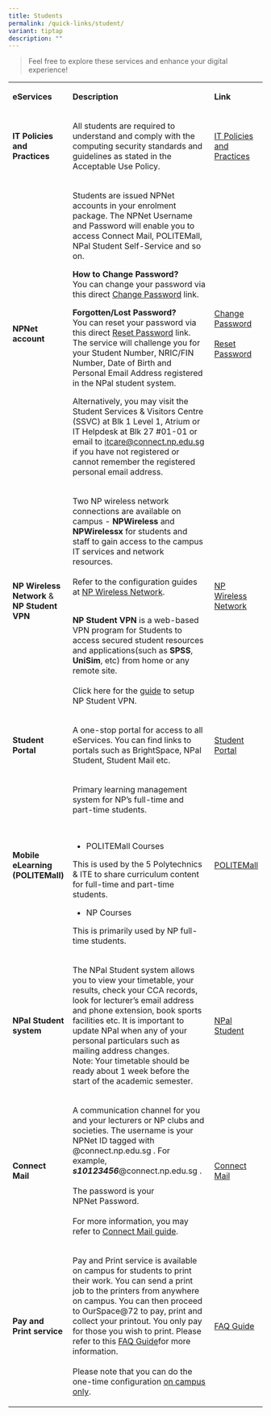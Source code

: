 ```yaml
---
title: Students
permalink: /quick-links/student/
variant: tiptap
description: ""
---
```

<blockquote>
<p>Feel free to explore these services and enhance your digital experience!</p>
</blockquote>
<table>
<tbody>
<tr>
<td rowspan="1" colspan="1">
<p><strong>eServices</strong>
</p>
</td>
<td rowspan="1" colspan="1">
<p><strong>Description</strong>
</p>
</td>
<td rowspan="1" colspan="1">
<p><strong>Link</strong>
</p>
</td>
</tr>
<tr>
<td rowspan="1" colspan="1">
<p><strong>IT Policies and Practices</strong>
</p>
</td>
<td rowspan="1" colspan="1">
<p>All students are required to understand and comply with the computing
security standards and guidelines as stated in the Acceptable Use Policy.</p>
</td>
<td rowspan="1" colspan="1">
<p><a href="https://www2.np.edu.sg/dst/Intranet_Portal/Pages/intranet_itpolicies.aspx" rel="noopener noreferrer nofollow" target="_blank">IT Policies and Practices</a>
</p>
</td>
</tr>
<tr>
<td rowspan="1" colspan="1">
<p>​<strong>NPNet account</strong>
</p>
</td>
<td rowspan="1" colspan="1">
<p>​Students are issued NPNet accounts in your enrolment package. The NPNet
Username and Password will enable you to access Connect Mail, POLITEMall,
NPal Student Self-Service and so on.</p>
<p><strong>How to Change Password?</strong> 
<br>You can change your password via this direct <a href="https://www1.np.edu.sg/cc/std_acct/pwdchange/login.aspx" rel="noopener noreferrer nofollow" target="_blank">Change Password</a> link.</p>
<p><strong>Forgotten/Lost Password?</strong> 
<br>You can reset your password via this direct <a href="https://www1.np.edu.sg/cc/std_acct/pwdreset/pwdforget.aspx" rel="noopener noreferrer nofollow" target="_blank">Reset Password</a> link.
The service will challenge you for your Student Number, NRIC/FIN Number,
Date of Birth and Personal Email Address registered in the NPal student
system.</p>
<p>Alternatively, you may visit the Student Services &amp; Visitors Centre
(SSVC) at Blk 1 Level 1, Atrium or IT Helpdesk at Blk 27 #01-01 or email
to <a href="mailto:itcare@connect.np.edu.sg" rel="noopener noreferrer nofollow" target="_blank">itcare@connect.np.edu.sg</a> if
you have not registered or cannot remember the registered personal ​email
address.</p>
</td>
<td rowspan="1" colspan="1">
<p>​<a href="https://www1.np.edu.sg/cc/std_acct/pwdchange/login.aspx" rel="noopener noreferrer nofollow" target="_blank">Change Password</a> 
<br>
<br><a href="https://www1.np.edu.sg/cc/std_acct/pwdreset/pwdforget.aspx" rel="noopener noreferrer nofollow" target="_blank">Reset Password</a>
</p>
</td>
</tr>
<tr>
<td rowspan="1" colspan="1">
<p>​<strong>NP Wireless Network </strong>&amp;
<br><strong>NP Student VPN</strong>
</p>
</td>
<td rowspan="1" colspan="1">
<p>​Two NP wireless network connections are available on campus -&nbsp;<strong>NPWireless</strong> and <strong>NPWirelessx</strong> for
students and staff to gain access to the campus IT services and network
resources.
<br>
<br>Refer to&nbsp;the configuration guides at <a href="https://www2.np.edu.sg/dst/Pages/NPWirelessx.aspx" rel="noopener noreferrer nofollow" target="_blank">NP Wireless Network</a>.</p>
<p><strong><br>NP Student VPN </strong>is a web-based VPN program for Students
to access secured student resources&nbsp; and applications(such as <strong>SPSS</strong>, <strong>UniSim</strong>,
etc)&nbsp;from home or any remote site.
<br>
<br>Click here for the <a href="https://connectnpedu-my.sharepoint.com/:b:/g/personal/swdex_connect_np_edu_sg/Eat7-SxA4y9Fpri6NyiV3TUB0CZpB-kzdqzHe4Dhm5heJA?e=ynoaNJ" rel="noopener noreferrer nofollow" target="_blank">guide</a> to
setup NP Student VPN.</p>
</td>
<td rowspan="1" colspan="1">
<p>​<a href="https://www2.np.edu.sg/dst/Pages/NPWirelessx.aspx" rel="noopener noreferrer nofollow" target="_blank">NP Wireless Network</a> 
<br>
<br>
</p>
</td>
</tr>
<tr>
<td rowspan="1" colspan="1">
<p>​<strong>Student Portal</strong>
</p>
</td>
<td rowspan="1" colspan="1">
<p>​A one-stop portal for access to all eServices. You can find links to
portals such as BrightSpace, NPal Student, Student Mail etc.​</p>
</td>
<td rowspan="1" colspan="1">
<p>​<a href="https://portal.np.edu.sg/Pages/StudentHome.aspx" rel="noopener noreferrer nofollow" target="_blank">Student Portal</a>
</p>
</td>
</tr>
<tr>
<td rowspan="1" colspan="1">
<p><strong>Mobile eLearning (POLITEMall)</strong>​</p>
</td>
<td rowspan="1" colspan="1">
<p>Primary learning management system for NP’s full-time and part-time students.</p>
<p>&nbsp; &nbsp; &nbsp; &nbsp; &nbsp;</p>
<ul data-tight="true" class="tight">
<li>
<p>POLITEMall Courses&nbsp;</p>
</li>
</ul>
<p>This is used by the 5 Polytechnics &amp; ITE to share curriculum content
for full-time and&nbsp;part-time students.</p>
<ul data-tight="true" class="tight">
<li>
<p>NP Courses</p>
</li>
</ul>
<p>This is primarily used by NP full-time students.</p>
<p></p>
</td>
<td rowspan="1" colspan="1">
<p>​<a href="https://politemall.polite.edu.sg/" rel="noopener noreferrer nofollow" target="_blank">POLITEMall</a>
</p>
</td>
</tr>
<tr>
<td rowspan="1" colspan="1">
<p><strong>NPal Student system</strong>
</p>
</td>
<td rowspan="1" colspan="1">
<p>The NPal Student system allows you to view your timetable, your results,
check your CCA records, look for lecturer’s email address and phone extension,
book sports facilities etc. It is important to update NPal when any of
your personal particulars such as mailing address changes.
<br>Note: Your timetable should be ready about 1 week before the start of
the academic semester.</p>
</td>
<td rowspan="1" colspan="1">
<p><a href="https://npalstudent.np.edu.sg/" rel="noopener noreferrer nofollow" target="_blank">NPal Student</a>
</p>
</td>
</tr>
<tr>
<td rowspan="1" colspan="1">
<p><strong>Connect Mail</strong>
</p>
</td>
<td rowspan="1" colspan="1">
<p>A communication channel for you and your lecturers or NP clubs and societies.
The username is your NPNet&nbsp;ID tagged with @connect.np.edu.sg . For
example, <strong><em>s10123456</em></strong>@connect.np.edu.sg<strong><em> </em></strong>.
<br>&nbsp;
<br>The password is&nbsp;your NPNet&nbsp;Password.
<br>
<br>For more information, you may refer to <a href="https://www2.np.edu.sg/software/Documents/StudentEMail.ppsx" rel="noopener noreferrer nofollow" target="_blank">Connect Mail guide</a>.</p>
</td>
<td rowspan="1" colspan="1">
<p><a href="https://outlook.office365.com/" rel="noopener noreferrer nofollow" target="_blank">Connect Mail</a>
</p>
</td>
</tr>
<tr>
<td rowspan="1" colspan="1">
<p><strong>Pay and Print service</strong>
</p>
</td>
<td rowspan="1" colspan="1">
<p>Pay and Print service is available on campus for students to print their
work. You can send a print job to the printers from anywhere on campus.
You can then proceed to&nbsp;OurSpace@72 to pay, print and collect your
printout. You only pay for those you wish to print. Please refer to this
<a href="https://www2.np.edu.sg/software/itservices/Documents/NP%20Printing%20FAQs%20v2.pdf" rel="noopener noreferrer nofollow" target="_blank">FAQ Guide</a>for more information.
<br>
<br>Please note that you can do the one-time configuration <u>on campus only</u>.</p>
</td>
<td rowspan="1" colspan="1">
<p><a href="https://www2.np.edu.sg/software/itservices/Documents/NP%20Printing%20FAQs%20v2.pdf" rel="noopener noreferrer nofollow" target="_blank">FAQ Guide</a>
</p>
</td>
</tr>
</tbody>
</table>
<p></p>